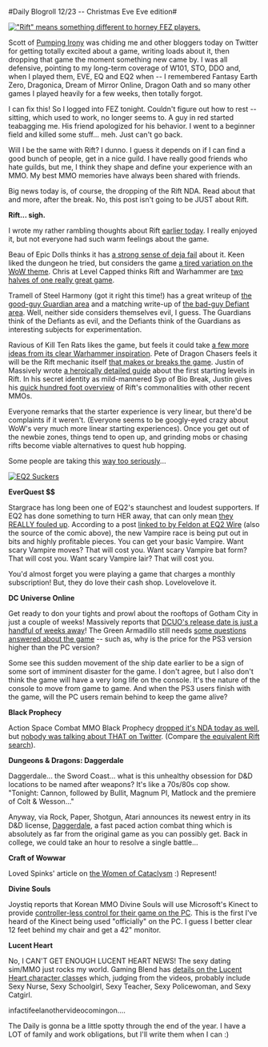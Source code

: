 #Daily Blogroll 12/23 -- Christmas Eve Eve edition#

[![](http://westkarana.com/wp-content/uploads/2010/12/rifty.png "\"Rift\" means something different to horney FEZ players.")](http://westkarana.com/wp-content/uploads/2010/12/rifty.png)

Scott of [Pumping Irony](http://pumpingirony.net/) was chiding me and other bloggers today on Twitter for getting totally excited about a game, writing loads about it, then dropping that game the moment something new came by. I was all defensive, pointing to my long-term coverage of W101, STO, DDO and, when I played them, EVE, EQ and EQ2 when -- I remembered Fantasy Earth Zero, Dragonica, Dream of Mirror Online, Dragon Oath and so many other games I played heavily for a few weeks, then totally forgot. 

I can fix this! So I logged into FEZ tonight. Couldn't figure out how to rest -- sitting, which used to work, no longer seems to. A guy in red started teabagging me. His friend apologized for his behavior. I went to a beginner field and killed some stuff... meh. Just can't go back.

Will I be the same with Rift? I dunno. I guess it depends on if I can find a good bunch of people, get in a nice guild. I have really good friends who hate guilds, but me, I think they shape and define your experience with an MMO. My best MMO memories have always been shared with friends.

Big news today is, of course, the dropping of the Rift NDA. Read about that and more, after the break. No, this post isn't going to be JUST about Rift.


**Rift... sigh.**

I wrote my rather rambling thoughts about Rift [earlier today](http://westkarana.com/index.php/2010/12/22/rift-the-realm-of-the-faerie/). I really enjoyed it, but not everyone had such warm feelings about the game.

Beau of Epic Dolls thinks it has [a strong sense of deja fail](http://epicdolls.com/beauturkey/?p=4120) about it. Keen liked the dungeon he tried, but considers the game [a tired variation on the WoW theme](http://www.keenandgraev.com/?p=4628). Chris at Level Capped thinks Rift and Warhammer are [two halves of one really great game](http://levelcapped.com/2010/12/rift-nda-is-down/). 

Tramell of Steel Harmony (got it right this time!) has a great writeup of [the good-guy Guardian area](http://steelharmony.com/archives/1499) and a matching write-up of [the bad-guy Defiant area](http://steelharmony.com/archives/1396). Well, neither side considers themselves evil, I guess. The Guardians think of the Defiants as evil, and the Defiants think of the Guardians as interesting subjects for experimentation.

Ravious of Kill Ten Rats likes the game, but feels it could take [a few more ideas from its clear Warhammer inspiration](http://www.killtenrats.com/2010/12/22/the-rift-beta-tweet/). Pete of Dragon Chasers feels it will be the Rift mechanic itself [that makes or breaks the game](http://dragonchasers.com/2010/12/22/rift-beta-nda-dropped/). Justin of Massively wrote [a heroically detailed guide](http://massively.joystiq.com/2010/12/22/ten-levels-of-rift-a-guide-to-your-first-day-in-telara/) about the first starting levels in Rift. In his secret identity as mild-mannered Syp of Bio Break, Justin gives his [quick hundred foot overview](http://biobreak.wordpress.com/2010/12/22/the-rift-test-drive-first-and-second-impressions/) of Rift's commonalities with other recent MMOs.

Everyone remarks that the starter experience is very linear, but there'd be complaints if it weren't. (Everyone seems to be googly-eyed crazy about WoW's very much more linear starting experiences). Once you get out of the newbie zones, things tend to open up, and grinding mobs or chasing rifts become viable alternatives to quest hub hopping.

Some people are taking this [way too seriously](http://www.twitlonger.com/show/7k2vrv)...

[![](http://eq2wire.com/wp-content/uploads/2010/12/eq2_sucker_660.jpg "EQ2 Suckers")](http://eq2wire.com/2010/12/22/cheesepirate-smedleys-toothy-grin-explained/)

**EverQuest $$**

Stargrace has long been one of EQ2's staunchest and loudest supporters. If EQ2 has done something to turn HER away, that can only mean [they REALLY fouled up](http://mmoquests.com/2010/12/22/saying-my-goodbyes-to-eq2-eq2/). According to a post [linked to by Feldon at EQ2 Wire](http://eq2wire.com/2010/12/21/freeblood-vampire-race-pricing-on-test/) (also the source of the comic above), the new Vampire race is being put out in bits and highly profitable pieces. You can get your basic Vampire. Want scary Vampire moves? That will cost you. Want scary Vampire bat form? That will cost you. Want scary Vampire lair? That will cost you.

You'd almost forget you were playing a game that charges a monthly subscription! But, they do love their cash shop. Lovelovelove it.

**DC Universe Online**

Get ready to don your tights and prowl about the rooftops of Gotham City in just a couple of weeks! Massively reports that [DCUO's release date is just a handful of weeks away](http://massively.joystiq.com/2010/12/20/amazon-moves-dcuo-shipping-date-ahead-three-months/)! The Green Armadillo still needs [some questions answered about the game](http://playervsdeveloper.blogspot.com/2010/12/dcuo-platform-communication-fail.html) -- such as, why is the price for the PS3 version higher than the PC version?

Some see this sudden movement of the ship date earlier to be a sign of some sort of imminent disaster for the game. I don't agree, but I also don't think the game will have a very long life on the console. It's the nature of the console to move from game to game. And when the PS3 users finish with the game, will the PC users remain behind to keep the game alive?

**Black Prophecy**

Action Space Combat MMO Black Prophecy [dropped it's NDA today as well](http://massively.joystiq.com/2010/12/22/black-prophecy-drops-their-nda-gears-up-for-open-beta/), but [nobody was talking about THAT on Twitter](http://twitter.com/#!/search?q=%23BlackProphecy). (Compare [the equivalent Rift search](http://twitter.com/#!/search/%23rift)).

**Dungeons & Dragons: Daggerdale**

Daggerdale... the Sword Coast... what is this unhealthy obsession for D&D locations to be named after weapons? It's like a 70s/80s cop show. "Tonight: Cannon, followed by Bullit, Magnum PI, Matlock and the premiere of Colt & Wesson..."

Anyway, via Rock, Paper, Shotgun, Atari announces its newest entry in its D&D license, [Daggerdale](http://www.rockpapershotgun.com/2010/12/22/dungeons-dragons-daggerdale-announced/), a fast paced action combat thing which is absolutely as far from the original game as you can possibly get. Back in college, we could take an hour to resolve a single battle...

**Craft of Wowwar**

Loved Spinks' article on [the Women of Cataclysm](http://spinksville.wordpress.com/2010/12/21/cataclysm-women-of-cataclysm/) :) Represent!

**Divine Souls**

Joystiq reports that Korean MMO Divine Souls will use Microsoft's Kinect to provide [controller-less control for their game on the PC](http://www.joystiq.com/2010/12/22/divine-souls-mmo-will-use-kinect-on-pc/). This is the first I've heard of the Kinect being used "officially" on the PC. I guess I better clear 12 feet behind my chair and get a 42" monitor.

**Lucent Heart**

No, I CAN'T GET ENOUGH LUCENT HEART NEWS! The sexy dating sim/MMO just rocks my world. Gaming Blend has [details on the Lucent Heart character classe](http://www.cinemablend.com/games/Lucent-Heart-MMO-Dating-Game-Character-Classes-Revealed-28974.html)s which, judging from the videos, probably include Sexy Nurse, Sexy Schoolgirl, Sexy Teacher, Sexy Policewoman, and Sexy Catgirl.

infactifeelanothervideocomingon....



The Daily is gonna be a little spotty through the end of the year. I have a LOT of family and work obligations, but I'll write them when I can :)

